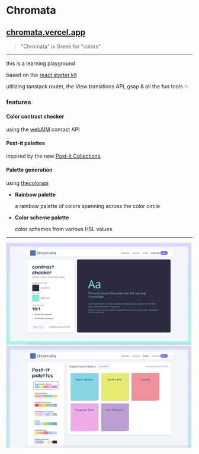 # Chromata

## **[chromata.vercel.app](https://chromata.vercel.app/)**

> "Chromata" is Greek for "colors"

<hr/>

this is a learning playground

based on the [react starter kit](https://github.com/Mrtly/react-vite-starter)

utilizing tanstack router, the View transitions API, gsap & all the fun tools ✨

### features

#### Color contrast checker

using the [webAIM](https://webaim.org/) conrast API

#### Post-it palettes

inspired by the new [Post-it Collections](https://www.post-it.com/3M/en_US/post-it/ideas/color/collections/)

#### Palette generation

using [thecolorapi](https://www.thecolorapi.com/)

- **Rainbow palette**

  a rainbow palette of colors spanning across the color circle

- **Color scheme palette**

  color schemes from various HSL values

<hr/>

<img width="500" src="./sshot.png" alt="app screenshot"/>
<img width="500" src="./sshot1.png" alt="app screenshot"/>
